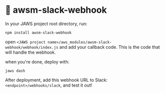 # 💬 awsm-slack-webhook

In your JAWS project root directory, run: 
 
```
npm install awsm-slack-webhook
```

open `<JAWS project name>/aws_modules/awsm-slack-webhook/webhook/index.js` and add your callback code. This is the code that will handle the webhook.

when you're done, deploy with:

```
jaws dash
```
After deployment, add this webhook URL to Slack: `<endpoint>/webhooks/slack`, and test it out!
